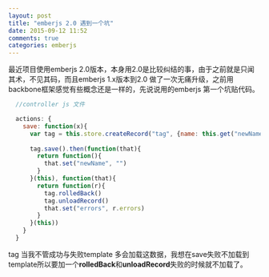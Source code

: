 ```yaml
---
layout: post
title: "emberjs 2.0 遇到一个坑"
date: 2015-09-12 11:52
comments: true
categories: emberjs 
---
```


最近项目使用emberjs 2.0版本，本身用2.0是比较纠结的事，由于之前就是只闻其术，不见其码，而且emberjs 1.x版本到2.0 做了一次无痛升级，之前用backbone框架感觉有些概念还是一样的，先说说用的emberjs 第一个坑贴代码。


```js
  //controller js 文件

  actions: {
    save: function(x){
      var tag = this.store.createRecord("tag", {name: this.get("newName")})
      
      tag.save().then(function(that){
        return function(){
          that.set("newName", "")
        }
      }(this), function(that){
        return function(r){
          tag.rolledBack()
          tag.unloadRecord()
          that.set("errors", r.errors)
        }
      }(this))
    }
  }
```

tag 当我不管成功与失败template 多会加载这数据，我想在save失败不加载到template所以要加一个**rolledBack**和**unloadRecord**失败的时候就不加载了。


